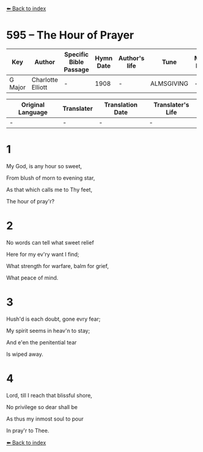 [⬅️ Back to index](../README.md)

# 595 – The Hour of Prayer

Key | Author   | Specific Bible Passage     |Hymn Date |Author's life |Tune |Metrical Pattern   |Composer/Source
-- | --------- | ---------------------------|----------|--------------|-----|-------------------|-------------  
G Major |Charlotte Elliott |- |1908 |- |ALMSGIVING |- |J. B. Dykes

Original Language | Translater | Translation Date   | Translater's Life  
----------------- | --------- | --------------------|-------------     
\- |- |- |-




# 1

My God, is any hour so sweet,

From blush of morn to evening star,

As that which calls me to Thy feet,

The hour of pray'r?



# 2

No words can tell what sweet relief

Here for my ev'ry want I find;

What strength for warfare, balm for grief,

What peace of mind.



# 3

Hush'd is each doubt, gone evry fear;

My spirit seems in heav'n to stay;

And e'en the penitential tear

Is wiped away.



# 4

Lord, till I reach that blissful shore,

No privilege so dear shall be

As thus my inmost soul to pour

In pray'r to Thee.

[⬅️ Back to index](../README.md)
